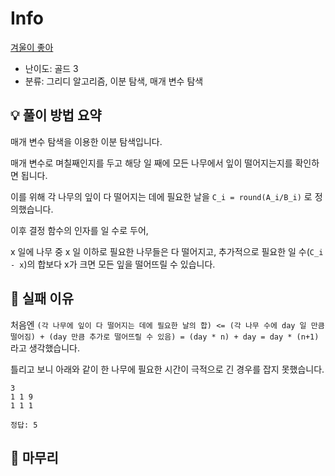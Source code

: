 # Info
[겨울이 좋아](https://boj.kr/32984)

- 난이도: 골드 3
- 분류: 그리디 알고리즘, 이분 탐색, 매개 변수 탐색

## 💡 풀이 방법 요약

매개 변수 탐색을 이용한 이분 탐색입니다.

매개 변수로 며칠째인지를 두고 해당 일 째에 모든 나무에서 잎이 떨어지는지를 확인하면 됩니다.

이를 위해 각 나무의 잎이 다 떨어지는 데에 필요한 날을 `C_i = round(A_i/B_i)` 로 정의했습니다.

이후 결정 함수의 인자를 일 수로 두어,

x 일에 나무 중 x 일 이하로 필요한 나무들은 다 떨어지고, 추가적으로 필요한 일 수(`C_i - x`)의 합보다 x가 크면 모든 잎을 떨어뜨릴 수 있습니다.

## 👀 실패 이유

처음엔 `(각 나무에 잎이 다 떨어지는 데에 필요한 날의 합) <= (각 나무 수에 day 일 만큼 떨어짐) + (day 만큼 추가로 떨어뜨릴 수 있음) = (day * n) + day = day * (n+1)` 라고 생각했습니다.

틀리고 보니 아래와 같이 한 나무에 필요한 시간이 극적으로 긴 경우를 잡지 못했습니다.

```
3
1 1 9
1 1 1

정답: 5
```

## 🙂 마무리
